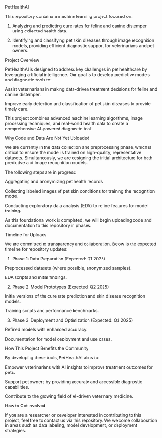 PetHealthAI

This repository contains a machine learning project focused on:

1. Analyzing and predicting cure rates for feline and canine distemper using collected health data.


2. Identifying and classifying pet skin diseases through image recognition models, providing efficient diagnostic support for veterinarians and pet owners.



Project Overview

PetHealthAI is designed to address key challenges in pet healthcare by leveraging artificial intelligence. Our goal is to develop predictive models and diagnostic tools to:

Assist veterinarians in making data-driven treatment decisions for feline and canine distemper.

Improve early detection and classification of pet skin diseases to provide timely care.


This project combines advanced machine learning algorithms, image processing techniques, and real-world health data to create a comprehensive AI-powered diagnostic tool.

Why Code and Data Are Not Yet Uploaded

We are currently in the data collection and preprocessing phase, which is critical to ensure the model is trained on high-quality, representative datasets. Simultaneously, we are designing the initial architecture for both predictive and image recognition models.

The following steps are in progress:

Aggregating and anonymizing pet health records.

Collecting labeled images of pet skin conditions for training the recognition model.

Conducting exploratory data analysis (EDA) to refine features for model training.


As this foundational work is completed, we will begin uploading code and documentation to this repository in phases.

Timeline for Uploads

We are committed to transparency and collaboration. Below is the expected timeline for repository updates:

1. Phase 1: Data Preparation (Expected: Q1 2025)

Preprocessed datasets (where possible, anonymized samples).

EDA scripts and initial findings.



2. Phase 2: Model Prototypes (Expected: Q2 2025)

Initial versions of the cure rate prediction and skin disease recognition models.

Training scripts and performance benchmarks.



3. Phase 3: Deployment and Optimization (Expected: Q3 2025)

Refined models with enhanced accuracy.

Documentation for model deployment and use cases.




How This Project Benefits the Community

By developing these tools, PetHealthAI aims to:

Empower veterinarians with AI insights to improve treatment outcomes for pets.

Support pet owners by providing accurate and accessible diagnostic capabilities.

Contribute to the growing field of AI-driven veterinary medicine.


How to Get Involved

If you are a researcher or developer interested in contributing to this project, feel free to contact us via this repository. We welcome collaboration in areas such as data labeling, model development, or deployment strategies.
